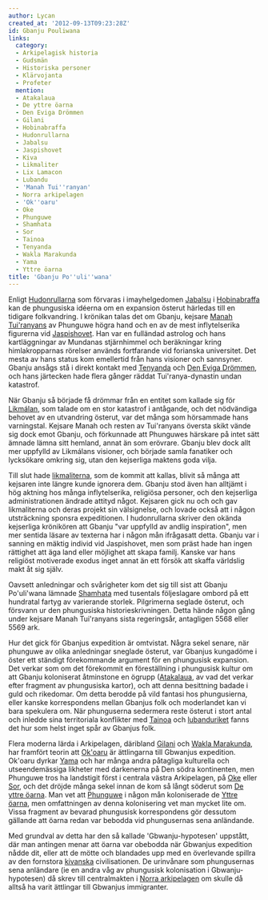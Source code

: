 ```yaml
---
author: Lycan
created_at: '2012-09-13T09:23:28Z'
id: Gbanju Pouliwana
links:
  category:
  - Arkipelagisk historia
  - Gudsmän
  - Historiska personer
  - Klärvojanta
  - Profeter
  mention:
  - Atakalaua
  - De yttre öarna
  - Den Eviga Drömmen
  - Gilani
  - Hobinabraffa
  - Hudonrullarna
  - Jabalsu
  - Jaspishovet
  - Kiva
  - Likmaliter
  - Lix Lamacon
  - Lubandu
  - 'Manah Tui''ranyan'
  - Norra arkipelagen
  - 'Ok''oaru'
  - Oke
  - Phunguwe
  - Shamhata
  - Sor
  - Tainoa
  - Tenyanda
  - Wakla Marakunda
  - Yama
  - Yttre öarna
title: 'Gbanju Po''uli''wana'
---
```


Enligt [Hudonrullarna] som förvaras i imayhelgedomen [Jabalsu] i [Hobinabraffa] kan de phungusiska
idéerna om en expansion österut härledas till en tidigare folkvandring. I krönikan talas det om
Gbanju, kejsare [Manah Tui'ranyans] av Phunguwe högra hand och en av de mest inflytelserika
figurerna vid [Jaspishovet]. Han var en fulländad astrolog och hans kartläggningar av Mundanas
stjärnhimmel och beräkningar kring himlakropparnas rörelser används fortfarande vid forianska
universitet. Det mesta av hans status kom emellertid från hans visioner och sannsyner. Gbanju ansågs
stå i direkt kontakt med [Tenyanda] och [Den Eviga Drömmen], och hans järtecken hade flera gånger
räddat Tui'ranya-dynastin undan katastrof.

När Gbanju så började få drömmar från en entitet som kallade sig för [Likmálan], som talade om en
stor katastrof i antågande, och det nödvändiga behovet av en utvandring österut, var det många som
hörsammade hans varningstal. Kejsare Manah och resten av Tui'ranyans översta skikt vände sig dock
emot Gbanju, och förkunnade att Phunguwes härskare på intet sätt ämnade lämna sitt hemland, annat än
som erövrare. Gbanju blev dock allt mer uppfylld av Likmálans visioner, och började samla fanatiker
och lycksökare omkring sig, utan den kejserliga maktens goda vilja.

Till slut hade [likmaliterna], som de kommit att kallas, blivit så många att kejsaren inte längre
kunde ignorera dem. Gbanju stod även han alltjämt i hög aktning hos många inflytelserika, religiösa
personer, och den kejserliga administrationen ändrade attityd något. Kejsaren gick nu och och gav
likmaliterna och deras projekt sin välsignelse, och lovade också att i någon utsträckning sponsra
expeditionen. I hudonrullarna skriver den okända kejserliga krönikören att Gbanju "var uppfylld av
andlig inspiration", men mer sentida läsare av texterna har i någon mån ifrågasatt detta. Gbanju var
i sanning en mäktig individ vid Jaspishovet, men som präst hade han ingen rättighet att äga land
eller möjlighet att skapa familj. Kanske var hans religiöst motiverade exodus inget annat än ett
försök att skaffa världslig makt åt sig själv.

Oavsett anledningar och svårigheter kom det sig till sist att Gbanju Po'uli'wana lämnade [Shamhata]
med tusentals följeslagare ombord på ett hundratal fartyg av varierande storlek. Pilgrimerna seglade
österut, och försvann ur den phungusiska historieskrivningen. Detta hände någon gång under kejsare
Manah Tui'ranyans sista regeringsår, antagligen 5568 eller 5569 ark.

Hur det gick för Gbanjus expedition är omtvistat. Några sekel senare, när phunguwe av olika
anledningar sneglade österut, var Gbanjus kungadöme i öster ett ständigt förekommande argument för
en phungusisk expansion. Det verkar som om det förekommit en föreställning i phungusisk kultur om
att Gbanju koloniserat åtminstone en ögrupp ([Atakalaua], av vad det verkar efter fragment av
phungusiska kartor), och att denna besittning badade i guld och rikedomar. Om detta berodde på vild
fantasi hos phungusierna, eller kanske korrespondens mellan Gbanjus folk och moderlandet kan vi bara
spekulera om. När phunguserna sedermera reste österut i stort antal och inledde sina territoriala
konflikter med [Tainoa] och [lubanduriket] fanns det hur som helst inget spår av Gbanjus folk.

Flera moderna lärda i Arkipelagen, däribland [Gilani] och [Wakla Marakunda], har framfört teorin att
[Ok'oaru] är ättlingarna till Gbwanjus expedition. Ok'oaru dyrkar [Yama] och har många andra
påtagliga kulturella och utseendemässiga likheter med darkenerna på Den södra kontinenten, men
Phunguwe tros ha landstigit först i centrala västra Arkipelagen, på [Oke] eller [Sor], och det
dröjde många sekel innan de kom så långt söderut som [De yttre öarna]. Man vet att [Phunguwe] i
någon mån koloniserade de [Yttre öarna], men omfattningen av denna kolonisering vet man mycket lite
om. Vissa fragment av bevarad phungusisk korrespondens gör dessutom gällande att öarna redan var
bebodda vid phungusernas sena anländande.

Med grundval av detta har den så kallade 'Gbwanju-hypotesen' uppstått, där man antingen menar att
öarna var obebodda när Gbwanjus expedition nådde dit, eller att de mötte och blandades upp med en
överlevande spillra av den fornstora [kivanska] civilisationen. De urinvånare som phungusernas sena
anländare (ie en andra våg av phungusisk kolonisation i Gbwanju-hypotesen) då skrev till
centralmakten i [Norra arkipelagen] om skulle då alltså ha varit ättlingar till Gbwanjus
immigranter.

  [Hudonrullarna]: Hudonrullarna
  [Jabalsu]: Jabalsu
  [Hobinabraffa]: Hobinabraffa
  [Manah Tui'ranyans]: Manah_Tuiranyan
  [Jaspishovet]: Jaspishovet
  [Tenyanda]: Tenyanda
  [Den Eviga Drömmen]: Den_Eviga_Drömmen
  [Likmálan]: Lix_Lamacon
  [likmaliterna]: Likmaliter
  [Shamhata]: Shamhata
  [Atakalaua]: Atakalaua
  [Tainoa]: Tainoa
  [lubanduriket]: Lubandu
  [Gilani]: Gilani
  [Wakla Marakunda]: Wakla_Marakunda
  [Ok'oaru]: Okoaru
  [Yama]: Yama
  [Oke]: Oke
  [Sor]: Sor
  [De yttre öarna]: De_yttre_öarna
  [Phunguwe]: Phunguwe
  [Yttre öarna]: Yttre_öarna
  [kivanska]: Kiva
  [Norra arkipelagen]: Norra_arkipelagen